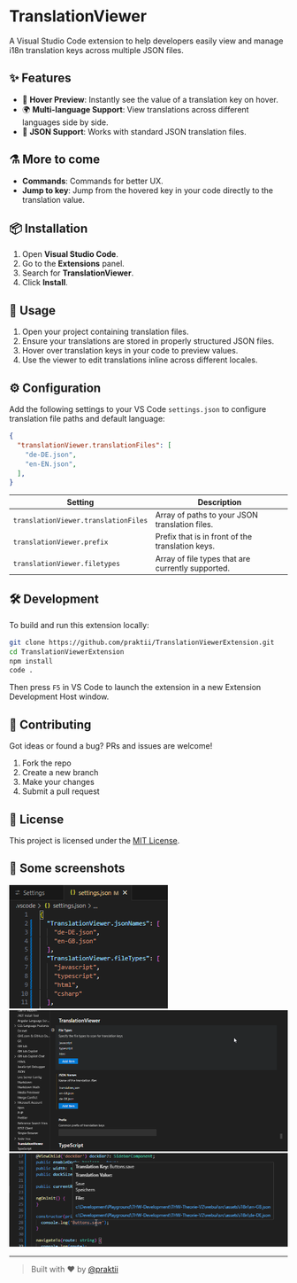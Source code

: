 # TranslationViewer

A Visual Studio Code extension to help developers easily view and manage i18n translation keys across multiple JSON files.

## ✨ Features

- 🧠 **Hover Preview**: Instantly see the value of a translation key on hover.
- 🌍 **Multi-language Support**: View translations across different languages side by side.
- 📁 **JSON Support**: Works with standard JSON translation files.

## ⚗️ More to come

- **Commands**: Commands for better UX.
- **Jump to key**: Jump from the hovered key in your code directly to the translation value. 

## 📦 Installation

1. Open **Visual Studio Code**.
2. Go to the **Extensions** panel.
3. Search for **TranslationViewer**.
4. Click **Install**.

## 🚀 Usage

1. Open your project containing translation files.
2. Ensure your translations are stored in properly structured JSON files.
3. Hover over translation keys in your code to preview values.
4. Use the viewer to edit translations inline across different locales.

## ⚙️ Configuration

Add the following settings to your VS Code `settings.json` to configure translation file paths and default language:

```json
{
  "translationViewer.translationFiles": [
    "de-DE.json",
    "en-EN.json",
  ],
}
```

| Setting                              | Description                                      |
|--------------------------------------|--------------------------------------------------|
| `translationViewer.translationFiles` | Array of paths to your JSON translation files.   |
| `translationViewer.prefix`  | Prefix that is in front of the translation keys.   |
| `translationViewer.filetypes`  | Array of file types that are currently supported.   |

## 🛠 Development

To build and run this extension locally:

```bash
git clone https://github.com/praktii/TranslationViewerExtension.git
cd TranslationViewerExtension
npm install
code .
```

Then press `F5` in VS Code to launch the extension in a new Extension Development Host window.

## 🙌 Contributing

Got ideas or found a bug? PRs and issues are welcome!

1. Fork the repo
2. Create a new branch
3. Make your changes
4. Submit a pull request

## 📄 License

This project is licensed under the [MIT License](LICENSE).

## 📸 Some screenshots

![Settings via json](https://raw.githubusercontent.com/praktii/TranslationViewerExtension/master/assets/readme/readme_settings_json.png)
![Setting via menu](https://raw.githubusercontent.com/praktii/TranslationViewerExtension/master/assets/readme/readme_settings_menu.png)
![Tooltip](https://raw.githubusercontent.com/praktii/TranslationViewerExtension/master/assets/readme/readme_hoverexample.png)

---

> Built with ❤️ by [@praktii](https://github.com/praktii)
